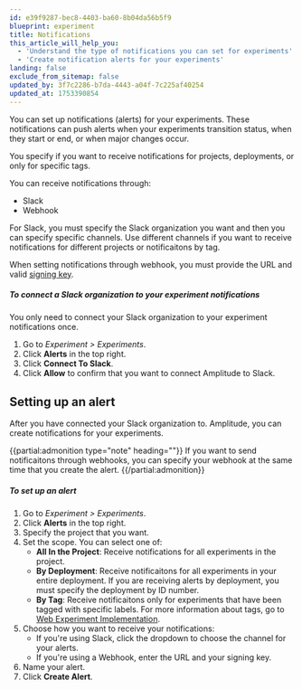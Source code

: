 ```yaml
---
id: e39f9287-bec8-4403-ba60-8b04da56b5f9
blueprint: experiment
title: Notifications
this_article_will_help_you:
  - 'Understand the type of notifications you can set for experiments'
  - 'Create notification alerts for your experiments'
landing: false
exclude_from_sitemap: false
updated_by: 3f7c2286-b7da-4443-a04f-7c225af40254
updated_at: 1753390854
---
```

You can set up notifications (alerts) for your experiments. These notifications can push alerts when your experiments transition status, when they start or end, or when major changes occur.

You specify if you want to receive notifications for projects, deployments, or only for specific tags.

 You can receive notifications through: 

- Slack
- Webhook

For Slack, you must specify the Slack organization you want and then you can specify specific channels. Use different channels if you want to receive notifications for different projects or notificaitons by tag. 

When setting notifications through webhook, you must provide the URL and valid [signing key](https://docs.knock.app/developer-tools/outbound-webhooks/overview#verifying-the-signature).

##### To connect a Slack organization to your experiment notifications

You only need to connect your Slack organization to your experiment notifications once.

1. Go to *Experiment > Experiments*. 
2. Click **Alerts** in the top right.
3. Click **Connect To Slack**.
4. Click **Allow** to confirm that you want to connect Amplitude to Slack.

## Setting up an alert

After you have connected your Slack organization to. Amplitude, you can create notifications for your experiments. 

{{partial:admonition type="note" heading=""}}
If you want to send notificaitons through webhooks, you can specify your webhook at the same time that you create the alert.
{{/partial:admonition}}

##### To set up an alert

1. Go to *Experiment > Experiments*. 
2. Click **Alerts** in the top right.
3. Specify the project that you want.
4. Set the scope. You can select one of:
    - **All In the Project**: Receive notifications for all experiments in the project.
    - **By Deployment**: Receive notificaitons for all experiments in your entire deployment.
    If you are receiving alerts by deployment, you must specify the deployment by ID number.
    - **By Tag**: Receive notificaitons only for experiments that have been tagged with specific labels. 
    For more information about tags, go to[ Web Experiment Implementation](/docs/web-experiment/implementation#tag-managers). 
5. Choose how you want to receive your notifications:
    - If you're using Slack, click the dropdown to choose the channel for your alerts.
    - If you're using a Webhook, enter the URL and your signing key.
6. Name your alert.
7. Click **Create Alert**.